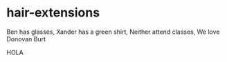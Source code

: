 # hair-extensions
Ben has glasses, Xander has a green shirt, Neither attend classes, We love Donovan Burt


HOLA 